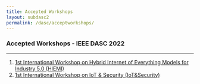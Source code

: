 ```yaml
---
title: Accepted Workshops 
layout: subdasc2
permalink: /dasc/acceptworkshops/
---
```


<h3>Accepted Workshops - IEEE DASC 2022</h3>
<hr/>

<ol>
<li><a href="/2022/assets/files/ws-ss/dasc/HIEMI2022_CFP.pdf" target=_new>1st International Workshop on Hybrid Internet of Everything Models for Industry 5.0 (HIEMI)</a></li>
<li><a href="/2022/assets/files/ws-ss/dasc/IoT&Security_CFP.pdf" target=_new>1st International Workshop on IoT & Security (IoT&Security)</a></li>
</ol> 

<!---
<h3>Accepted Special Sessions - IEEE DASC 2022</h3>
<hr/> 
-->
 

